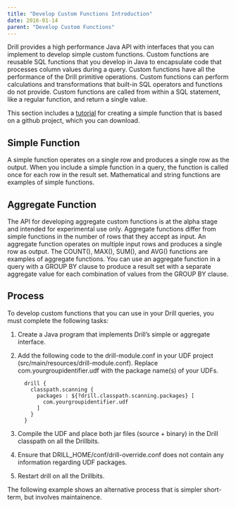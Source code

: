 ```yaml
---
title: "Develop Custom Functions Introduction"
date: 2016-01-14
parent: "Develop Custom Functions"
---
```

Drill provides a high performance Java API with interfaces that you can
implement to develop simple custom functions. Custom functions
are reusable SQL functions that you develop in Java to encapsulate code that
processes column values during a query. Custom functions have all the performance of the Drill primitive operations. Custom functions can perform
calculations and transformations that built-in SQL operators and functions do
not provide. Custom functions are called from within a SQL statement, like a
regular function, and return a single value.

This section includes a [tutorial]({{site.baseurl}}/docs/tutorial-develop-a-simple-function/) for creating a simple function that is based on a github project, which you can download. 

## Simple Function

A simple function operates on a single row and produces a single row as the
output. When you include a simple function in a query, the function is called
once for each row in the result set. Mathematical and string functions are
examples of simple functions. 

## Aggregate Function

The API for developing aggregate custom functions is at the alpha stage and intended for experimental use only. Aggregate functions differ from simple functions in the number of rows that
they accept as input. An aggregate function operates on multiple input rows
and produces a single row as output. The COUNT(), MAX(), SUM(), and AVG()
functions are examples of aggregate functions. You can use an aggregate
function in a query with a GROUP BY clause to produce a result set with a
separate aggregate value for each combination of values from the GROUP BY
clause.

## Process

To develop custom functions that you can use in your Drill queries, you must
complete the following tasks:

  1. Create a Java program that implements Drill’s simple or aggregate interface.
  2. Add the following code to the drill-module.conf in your UDF project (src/main/resources/drill-module.conf). Replace com.yourgroupidentifier.udf with the package name(s) of your UDFs.  

           drill {
             classpath.scanning {
               packages : ${?drill.classpath.scanning.packages} [
                 com.yourgroupidentifier.udf
               ]
             }
           }   

  3. Compile the UDF and place both jar files (source + binary) in the Drill classpath on all the Drillbits.  
  4. Ensure that DRILL_HOME/conf/drill-override.conf does not contain any information regarding UDF packages.  
  5. Restart drill on all the Drillbits.  

The following example shows an alternative process that is simpler short-term, but involves maintainence.
